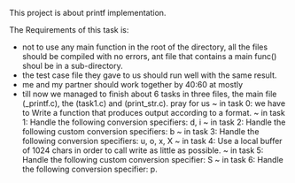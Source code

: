This project is about printf implementation.

The Requirements of this task is:
- not to use any main function in the root of the directory, all the files should be compiled with no errors, ant file that contains a main func() shoul be in a sub-directory.
- the test case file they gave to us should run well with the same result.
- me and my partner should work together by 40:60 at mostly
- till now we managed to finish about 6 tasks in three files, the main file (_printf.c), the (task1.c) and (print_str.c).
pray for us
~ in task 0: we have to Write a function that produces output according to a format.
~ in task 1: Handle the following conversion specifiers: d, i
~ in task 2: Handle the following custom conversion specifiers: b
~ in task 3: Handle the following conversion specifiers: u, o, x, X
~ in task 4: Use a local buffer of 1024 chars in order to call write as little as possible.
~ in task 5: Handle the following custom conversion specifier: S
~ in task 6: Handle the following conversion specifier: p.
